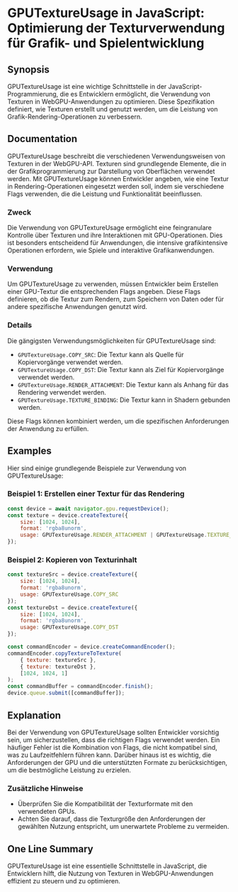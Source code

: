 <!--
Meta Description: # GPUTextureUsage in JavaScript: Optimierung der Texturverwendung für Grafik- und Spielentwicklung ## Synopsis GPUTextureUsage ist eine wichtige Schni...
Meta Keywords: die, gputextureusage, von, der, werden
-->

# GPUTextureUsage in JavaScript: Optimierung der Texturverwendung für Grafik- und Spielentwicklung

## Synopsis
GPUTextureUsage ist eine wichtige Schnittstelle in der JavaScript-Programmierung, die es Entwicklern ermöglicht, die Verwendung von Texturen in WebGPU-Anwendungen zu optimieren. Diese Spezifikation definiert, wie Texturen erstellt und genutzt werden, um die Leistung von Grafik-Rendering-Operationen zu verbessern.

## Documentation
GPUTextureUsage beschreibt die verschiedenen Verwendungsweisen von Texturen in der WebGPU-API. Texturen sind grundlegende Elemente, die in der Grafikprogrammierung zur Darstellung von Oberflächen verwendet werden. Mit GPUTextureUsage können Entwickler angeben, wie eine Textur in Rendering-Operationen eingesetzt werden soll, indem sie verschiedene Flags verwenden, die die Leistung und Funktionalität beeinflussen.

### Zweck
Die Verwendung von GPUTextureUsage ermöglicht eine feingranulare Kontrolle über Texturen und ihre Interaktionen mit GPU-Operationen. Dies ist besonders entscheidend für Anwendungen, die intensive grafikintensive Operationen erfordern, wie Spiele und interaktive Grafikanwendungen.

### Verwendung
Um GPUTextureUsage zu verwenden, müssen Entwickler beim Erstellen einer GPU-Textur die entsprechenden Flags angeben. Diese Flags definieren, ob die Textur zum Rendern, zum Speichern von Daten oder für andere spezifische Anwendungen genutzt wird.

### Details
Die gängigsten Verwendungsmöglichkeiten für GPUTextureUsage sind:
- `GPUTextureUsage.COPY_SRC`: Die Textur kann als Quelle für Kopiervorgänge verwendet werden.
- `GPUTextureUsage.COPY_DST`: Die Textur kann als Ziel für Kopiervorgänge verwendet werden.
- `GPUTextureUsage.RENDER_ATTACHMENT`: Die Textur kann als Anhang für das Rendering verwendet werden.
- `GPUTextureUsage.TEXTURE_BINDING`: Die Textur kann in Shadern gebunden werden.

Diese Flags können kombiniert werden, um die spezifischen Anforderungen der Anwendung zu erfüllen.

## Examples
Hier sind einige grundlegende Beispiele zur Verwendung von GPUTextureUsage:

### Beispiel 1: Erstellen einer Textur für das Rendering
```javascript
const device = await navigator.gpu.requestDevice();
const texture = device.createTexture({
    size: [1024, 1024],
    format: 'rgba8unorm',
    usage: GPUTextureUsage.RENDER_ATTACHMENT | GPUTextureUsage.TEXTURE_BINDING
});
```

### Beispiel 2: Kopieren von Texturinhalt
```javascript
const textureSrc = device.createTexture({
    size: [1024, 1024],
    format: 'rgba8unorm',
    usage: GPUTextureUsage.COPY_SRC
});
const textureDst = device.createTexture({
    size: [1024, 1024],
    format: 'rgba8unorm',
    usage: GPUTextureUsage.COPY_DST
});

const commandEncoder = device.createCommandEncoder();
commandEncoder.copyTextureToTexture(
    { texture: textureSrc },
    { texture: textureDst },
    [1024, 1024, 1]
);
const commandBuffer = commandEncoder.finish();
device.queue.submit([commandBuffer]);
```

## Explanation
Bei der Verwendung von GPUTextureUsage sollten Entwickler vorsichtig sein, um sicherzustellen, dass die richtigen Flags verwendet werden. Ein häufiger Fehler ist die Kombination von Flags, die nicht kompatibel sind, was zu Laufzeitfehlern führen kann. Darüber hinaus ist es wichtig, die Anforderungen der GPU und die unterstützten Formate zu berücksichtigen, um die bestmögliche Leistung zu erzielen.

### Zusätzliche Hinweise
- Überprüfen Sie die Kompatibilität der Texturformate mit den verwendeten GPUs.
- Achten Sie darauf, dass die Texturgröße den Anforderungen der gewählten Nutzung entspricht, um unerwartete Probleme zu vermeiden.

## One Line Summary
GPUTextureUsage ist eine essentielle Schnittstelle in JavaScript, die Entwicklern hilft, die Nutzung von Texturen in WebGPU-Anwendungen effizient zu steuern und zu optimieren.